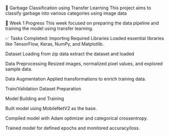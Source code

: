 🧠 Garbage Classification using Transfer Learning
This project aims to classify garbage into various categories using image data 

📅 Week 1 Progress
This week focused on preparing the data pipeline and training the model using transfer learning.

✅ Tasks Completed:
Importing Required Libraries
Loaded essential libraries like TensorFlow, Keras, NumPy, and Matplotlib.

Dataset Loading
from zip data extract the dataset and loaded

Data Preprocessing
Resized images, normalized pixel values, and explored sample data.

Data Augmentation
Applied transformations  to enrich training data.

Train/Validation Dataset Preparation


Model Building and Training

Built model using MobileNetV2 as the base.

Compiled model with Adam optimizer and categorical crossentropy.

Trained model for defined epochs and monitored accuracy/loss.
